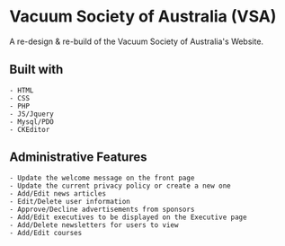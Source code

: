 # Vacuum Society of Australia (VSA)
A re-design & re-build of the Vacuum Society of Australia's Website.

## Built with
```
- HTML
- CSS
- PHP
- JS/Jquery
- Mysql/PDO
- CKEditor
```

## Administrative Features
```
- Update the welcome message on the front page
- Update the current privacy policy or create a new one
- Add/Edit news articles
- Edit/Delete user information
- Approve/Decline advertisements from sponsors
- Add/Edit executives to be displayed on the Executive page
- Add/Delete newsletters for users to view
- Add/Edit courses
```

